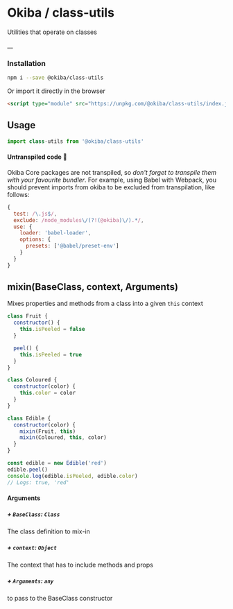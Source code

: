 

# Okiba / class-utils
Utilities that operate on classes

__



### Installation

```bash
npm i --save @okiba/class-utils
```

Or import it directly in the browser
```html
<script type="module" src="https://unpkg.com/@okiba/class-utils/index.js"></script>
```

## Usage

```javascript
import class-utils from '@okiba/class-utils'
```

#### Untranspiled code 🛑
Okiba Core packages are not transpiled, so _don't forget to transpile them with your favourite bundler_.
For example, using Babel with Webpack, you should prevent imports from okiba to be excluded from transpilation, like follows:

```javascript
{
  test: /\.js$/,
  exclude: /node_modules\/(?!(@okiba)\/).*/,
  use: {
    loader: 'babel-loader',
    options: {
      presets: ['@babel/preset-env']
    }
  }
}
```




## mixin(BaseClass, context, Arguments)


Mixes properties and methods from a class into a given `this` context






```javascript
class Fruit {
  constructor() {
    this.isPeeled = false
  }

  peel() {
    this.isPeeled = true
  }
}

class Coloured {
  constructor(color) {
    this.color = color
  }
}

class Edible {
  constructor(color) {
    mixin(Fruit, this)
    mixin(Coloured, this, color)
  }
}

const edible = new Edible('red')
edible.peel()
console.log(edible.isPeeled, edible.color)
// Logs: true, 'red'
```




#### Arguments


##### + `BaseClass`: `Class`

The class definition to mix-in


##### + `context`: `Object`

The context that has to include methods and props


##### + `Arguments`: `any`

to pass to the BaseClass constructor




